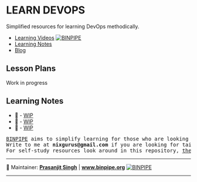 LEARN DEVOPS
============

Simplified resources for learning DevOps methodically.

- [Learning Videos](https://www.youtube.com/channel/UCPTgt4Wo0MAnuzNEEZlk90A) [![BINPIPE](https://img.shields.io/badge/BINPIPE-YouTube-red)](https://www.youtube.com/channel/UCPTgt4Wo0MAnuzNEEZlk90A)
-	[Learning Notes](https://github.com/BINPIPE/resources/blob/master/devops-lesson-plans.md)
- [Blog](https://binpipe.org)

Lesson Plans
------------
Work in progress

Learning Notes
------------

* &#x1F4D7; -	[WIP](#culture)
* &#x1F4D8; -	[WIP](#process)
* &#x1F4D9; - [WIP](https://binpipe.org)

<pre>
<a href="https://binpipe.org">BINPIPE</a> aims to simplify learning for those who are looking to make a foothold in the industry. 
Write to me at <b>nixgurus@gmail.com</b> if you are looking for tailor-made training sessions. 
For self-study resources look around in this repository, <a href="https://binpipe.org">the Binpipe Blog</a> and our <a href="https://www.youtube.com/channel/UCPTgt4Wo0MAnuzNEEZlk90A">Youtube Channel</a>.
</pre>

___
:ledger: Maintainer: **[Prasanjit Singh](https://www.linkedin.com/in/prasanjit-singh)** | **www.binpipe.org** [![BINPIPE](https://img.shields.io/badge/YouTube-red.svg)](https://www.youtube.com/channel/UCPTgt4Wo0MAnuzNEEZlk90A)
___
